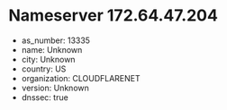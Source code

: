 # Nameserver 172.64.47.204

* as_number: 13335
* name: Unknown
* city: Unknown
* country: US
* organization: CLOUDFLARENET
* version: Unknown
* dnssec: true
